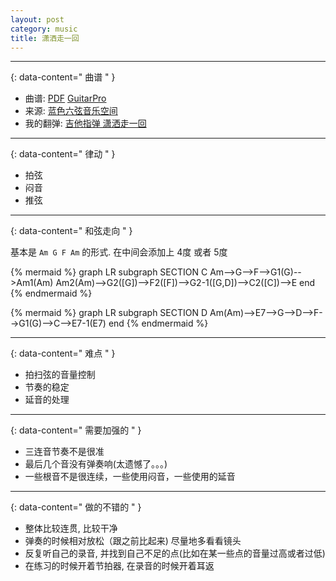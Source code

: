 ```yaml
---
layout: post
category: music
title: 潇洒走一回
---
```


--------
{: data-content=" 曲谱 " }

- 曲谱: [PDF](assets/js/pdf.js/web/viewer.html?file=/assets/doc/潇洒走一回2.pdf) [GuitarPro](assets/doc/潇洒走一回2.gp)
- 来源: [蓝色六弦音乐空间](https://www.bilibili.com/video/BV1Xx411r7zf)
- 我的翻弹: [吉他指弹 潇洒走一回](https://www.bilibili.com/video/BV1ZX4y1M7Na)

--------
{: data-content=" 律动 " }

- 拍弦
- 闷音
- 推弦

--------
{: data-content=" 和弦走向 " }

基本是 `Am G F Am` 的形式. 在中间会添加上 4度 或者 5度

{% mermaid %}
graph LR
    subgraph SECTION C
    Am-->G-->F-->G1(G)-->Am1(Am)
    Am2(Am)-->G2([G])-->F2([F])-->G2-1([G,D])-->C2([C])-->E
    end
{% endmermaid %}

{% mermaid %}
graph LR
    subgraph SECTION D
    Am(Am)-->E7-->G-->D-->F-->G1(G)-->C-->E7-1(E7)
    end
{% endmermaid %}

--------
{: data-content=" 难点 " }

- 拍扫弦的音量控制
- 节奏的稳定
- 延音的处理

--------
{: data-content=" 需要加强的 " }

- 三连音节奏不是很准
- 最后几个音没有弹奏响(太遗憾了。。。)
- 一些根音不是很连续，一些使用闷音，一些使用的延音

--------
{: data-content=" 做的不错的 " }

- 整体比较连贯, 比较干净
- 弹奏的时候相对放松（跟之前比起来) 尽量地多看看镜头
- 反复听自己的录音, 并找到自己不足的点(比如在某一些点的音量过高或者过低)
- 在练习的时候开着节拍器, 在录音的时候开着耳返
